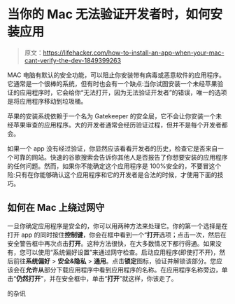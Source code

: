 # 当你的 Mac 无法验证开发者时，如何安装应用

> 原文：<https://lifehacker.com/how-to-install-an-app-when-your-mac-cant-verify-the-dev-1849399263>

MAC 电脑有默认的安全功能，可以阻止你安装带有病毒或恶意软件的应用程序。它通常是一个很棒的系统，但有时也会有一个缺点:当你试图安装一个未经苹果验证的应用程序时，它会给你“无法打开，因为无法验证开发者”的错误，唯一的选项是将应用程序移动到垃圾桶。



苹果的安装系统依赖于一个名为 Gatekeeper 的安全层，它不会让你安装一个未经苹果审查的应用程序。大的开发者通常会经历验证过程，但并不是每个开发者都会。

如果一个 app 没有经过验证，你显然应该看看开发者的历史，检查它是否来自一个可靠的网站。快速的谷歌搜索会告诉你其他人是否报告了你想要安装的应用程序的任何问题。然而，如果你不能确定这个应用程序是 100%安全的，不要冒这个险:只有在你能够确认这个应用程序和它的开发者是合法的时候，才使用下面的技巧。

## 如何在 Mac 上绕过网守

一旦你确定应用程序是安全的，你可以用两种方法来处理它。你的第一个选择是在打开 app 的同时按住**控制键**，你会在框中看到一个“**打开**选项；点击一次，然后在安全警告框中再次点击**打开**。这种方法很快，在大多数情况下都行得通。如果没有，您可以使用“系统偏好设置”来通过网守检查。启动应用程序(即使打不开)，然后前往**系统偏好** > **安全&隐私** > **通用**。点击**锁定**图标，验证并解锁该部分。您应该会在**允许从**部分下载应用程序中看到应用程序的名称。在应用程序名称旁边，单击“**仍然打开**”，并在安全框中，单击“**打开**”就这样，你该走了。

的杂讯
